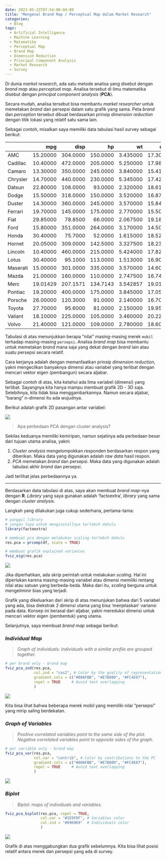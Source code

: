 ```yaml
---
date: 2023-05-22T07:54:00-04:00
title: "Mengenal Brand Map / Perceptual Map dalam Market Research"
categories:
  - Blog
tags:
  - Artificial Intelligence
  - Machine Learning
  - Matematika
  - Perceptual Map
  - Brand Map
  - Dimension Reduction
  - Principal Component Analysis
  - Market Research
  - Survey
---
```



Di dunia *market research*, ada satu metode analisa yang disebut dengan
*brand map* atau *perceptual map*. Analisa tersebut di ilmu matematika
disebut dengan *principal component analysis* (**PCA**).

Secara mudah, analisa tersebut bisa membantu *market researcher* untuk
memetakan *brand* dan persepsi dalam satu grafik yang sama. Peta *brand*
dan *perception* tersebut dibuat berdasarkan prinsip *dimension
reduction* dengan titik lokasi yang relatif satu sama lain.

Sebagai contoh, misalkan saya memiliki data tabulasi hasil survey
sebagai berikut:

|          |      mpg |     disp |       hp |       wt |     qsec |
|:---------|---------:|---------:|---------:|---------:|---------:|
| AMC      | 15.20000 | 304.0000 | 150.0000 | 3.435000 | 17.30000 |
| Cadillac | 10.40000 | 472.0000 | 205.0000 | 5.250000 | 17.98000 |
| Camaro   | 13.30000 | 350.0000 | 245.0000 | 3.840000 | 15.41000 |
| Chrysler | 14.70000 | 440.0000 | 230.0000 | 5.345000 | 17.42000 |
| Datsun   | 22.80000 | 108.0000 |  93.0000 | 2.320000 | 18.61000 |
| Dodge    | 15.50000 | 318.0000 | 150.0000 | 3.520000 | 16.87000 |
| Duster   | 14.30000 | 360.0000 | 245.0000 | 3.570000 | 15.84000 |
| Ferrari  | 19.70000 | 145.0000 | 175.0000 | 2.770000 | 15.50000 |
| Fiat     | 29.85000 |  78.8500 |  66.0000 | 2.067500 | 19.18500 |
| Ford     | 15.80000 | 351.0000 | 264.0000 | 3.170000 | 14.50000 |
| Honda    | 30.40000 |  75.7000 |  52.0000 | 1.615000 | 18.52000 |
| Hornet   | 20.05000 | 309.0000 | 142.5000 | 3.327500 | 18.23000 |
| Lincoln  | 10.40000 | 460.0000 | 215.0000 | 5.424000 | 17.82000 |
| Lotus    | 30.40000 |  95.1000 | 113.0000 | 1.513000 | 16.90000 |
| Maserati | 15.00000 | 301.0000 | 335.0000 | 3.570000 | 14.60000 |
| Mazda    | 21.00000 | 160.0000 | 110.0000 | 2.747500 | 16.74000 |
| Merc     | 19.01429 | 207.1571 | 134.7143 | 3.542857 | 19.01429 |
| Pontiac  | 19.20000 | 400.0000 | 175.0000 | 3.845000 | 17.05000 |
| Porsche  | 26.00000 | 120.3000 |  91.0000 | 2.140000 | 16.70000 |
| Toyota   | 27.70000 |  95.6000 |  81.0000 | 2.150000 | 19.95500 |
| Valiant  | 18.10000 | 225.0000 | 105.0000 | 3.460000 | 20.22000 |
| Volvo    | 21.40000 | 121.0000 | 109.0000 | 2.780000 | 18.60000 |

Tabulasi di atas menunjukkan berapa “nilai” masing-masing merek `mobil`
terhadap masing-masing `persepsi`. Analisa *brand map* bisa membantu
untuk memetakan *brand* mana saja yang dekat dengan *brand* lain atau
suatu persepsi secara relatif.

Cara kerjanya adalah dengan memanfaatkan prinsip *dimension reduction*,
yakni mengecilkan banyaknya dimensi atau variabel yang terlibat dengan
mencari vektor eigen (pembangun) secara aljabar.

Sebagai contoh di atas, kita ketahui ada lima variabel (dimensi) yang
terlibat. Sayangnya kita hanya mampu membuat grafik 2D - 3D saja.
Selebihnya, kita tidak bisa menggambarkannya. Namun secara aljabar,
“barang” n-dimensi itu ada wujudnya.

Berikut adalah grafik 2D pasangan antar variabel:

![](https://raw.githubusercontent.com/ikanx101/ikanx101.github.io/master/_posts/matematika%20ITB/brand%20map/Draft_files/figure-gfm/unnamed-chunk-2-1.png)<!-- -->

> Apa perbedaan PCA dengan cluster analysis?

Sekilas keduanya memiliki kemiripan, namun sejatinya ada perbedaan besar
dari tujuan utama analisa, yakni:

1.  *Cluster analysis* mengelompokkan responden berdasarkan respon yang
    diberikan. Maka data yang digunakan adalah *raw data* hasil respon.
2.  *PCA* memetakan *brand* dan persepsi. Maka data yang digunakan
    adalah tabulasi akhir *brand* dan persepsi.

Jadi terlihat jelas perbedaannya ya.

------------------------------------------------------------------------

Berdasarkan data tabulasi di atas, saya akan membuat *brand map*-nya
dengan **R**. *Library* yang saya gunakan adalah ‘factoextra’, *library*
yang sama dengan *cluster analysis*.

Langkah yang dilakukan juga cukup sederhana, pertama-tama:

``` r
# panggil library
# jangan lupa untuk menginstallnya terlebih dahulu
library(factoextra)

# membuat pca dengan melakukan scaling terlebih dahulu
res.pca = prcomp(df, scale = TRUE)

# membuat grafik explained variances
fviz_eig(res.pca)
```

![](https://raw.githubusercontent.com/ikanx101/ikanx101.github.io/master/_posts/matematika%20ITB/brand%20map/Draft_files/figure-gfm/unnamed-chunk-3-1.png)<!-- -->

Jika diperhatikan, ada skrip perintah untuk melakukan *scaling*. Hal ini
diperlukan karena masing-masing variabel atau dimensi memiliki rentang
nilai atau satuan yang berbeda-beda. Maka dari itu, *scaling* berguna
untuk mengeliminir bias yang terjadi.

Grafik yang dikeluarkan dari skrip di atas menunjukan bahwa dari 5
variabel yang ada, bisa diekstrak 2 dimensi utama yang bisa
‘menjelaskan’ variansi pada data. Konsep ini berasal dari aljabar, yakni
mereduksi dimensi untuk mencari vektor eigen (pembentuk) yang utama.

Selanjutnya, saya membuat *brand map* sebagai berikut:

### *Individual Map*

> *Graph of individuals: individuals with a similar profile are grouped
> together.*

``` r
# per brand only - brand map
fviz_pca_ind(res.pca,
             col.ind = "cos2", # Color by the quality of representation
             gradient.cols = c("#00AFBB", "#E7B800", "#FC4E07"),
             repel = TRUE     # Avoid text overlapping
             )
```

![](https://raw.githubusercontent.com/ikanx101/ikanx101.github.io/master/_posts/matematika%20ITB/brand%20map/Draft_files/figure-gfm/unnamed-chunk-4-1.png)<!-- -->

Kita bisa lihat bahwa beberapa merek mobil yang memiliki nilai
“persepsi” yang mirip saling berdekatan.

### *Graph of Variables*

> *Positive correlated variables point to the same side of the plot.
> Negative correlated variables point to opposite sides of the graph.*

``` r
# per variable only - brand map
fviz_pca_var(res.pca,
             col.var = "contrib", # Color by contributions to the PC
             gradient.cols = c("#00AFBB", "#E7B800", "#FC4E07"),
             repel = TRUE     # Avoid text overlapping
             )
```

![](https://raw.githubusercontent.com/ikanx101/ikanx101.github.io/master/_posts/matematika%20ITB/brand%20map/Draft_files/figure-gfm/unnamed-chunk-5-1.png)<!-- -->

### *Biplot*

> *Biplot: maps of individuals and variables.*

``` r
fviz_pca_biplot(res.pca, repel = TRUE,
                col.var = "#2E9FDF", # Variables color
                col.ind = "#696969"  # Individuals color
                )
```

![](https://raw.githubusercontent.com/ikanx101/ikanx101.github.io/master/_posts/matematika%20ITB/brand%20map/Draft_files/figure-gfm/unnamed-chunk-6-1.png)<!-- -->

Grafik di atas menggabungkan dua grafik sebelumnya. Kita bisa lihat
posisi relatif antara merek dan persepsi yang ada di survey.
